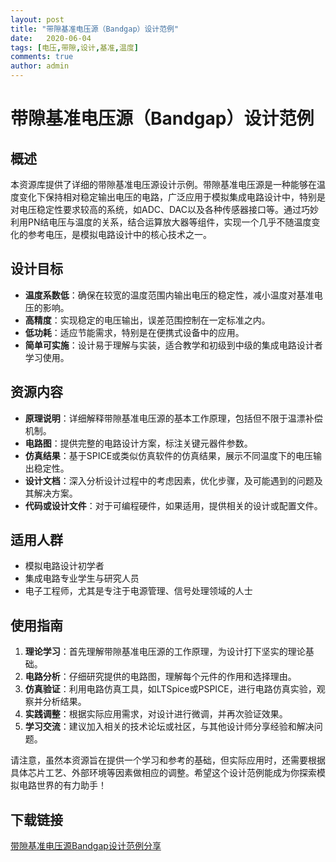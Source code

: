 ```yaml
---
layout: post
title: "带隙基准电压源（Bandgap）设计范例"
date:   2020-06-04
tags: [电压,带隙,设计,基准,温度]
comments: true
author: admin
---
```

# 带隙基准电压源（Bandgap）设计范例

## 概述

本资源库提供了详细的带隙基准电压源设计示例。带隙基准电压源是一种能够在温度变化下保持相对稳定输出电压的电路，广泛应用于模拟集成电路设计中，特别是对电压稳定性要求较高的系统，如ADC、DAC以及各种传感器接口等。通过巧妙利用PN结电压与温度的关系，结合运算放大器等组件，实现一个几乎不随温度变化的参考电压，是模拟电路设计中的核心技术之一。

## 设计目标

- **温度系数低**：确保在较宽的温度范围内输出电压的稳定性，减小温度对基准电压的影响。
- **高精度**：实现稳定的电压输出，误差范围控制在一定标准之内。
- **低功耗**：适应节能需求，特别是在便携式设备中的应用。
- **简单可实施**：设计易于理解与实装，适合教学和初级到中级的集成电路设计者学习使用。

## 资源内容

- **原理说明**：详细解释带隙基准电压源的基本工作原理，包括但不限于温漂补偿机制。
- **电路图**：提供完整的电路设计方案，标注关键元器件参数。
- **仿真结果**：基于SPICE或类似仿真软件的仿真结果，展示不同温度下的电压输出稳定性。
- **设计文档**：深入分析设计过程中的考虑因素，优化步骤，及可能遇到的问题及其解决方案。
- **代码或设计文件**：对于可编程硬件，如果适用，提供相关的设计或配置文件。

## 适用人群

- 模拟电路设计初学者
- 集成电路专业学生与研究人员
- 电子工程师，尤其是专注于电源管理、信号处理领域的人士

## 使用指南

1. **理论学习**：首先理解带隙基准电压源的工作原理，为设计打下坚实的理论基础。
2. **电路分析**：仔细研究提供的电路图，理解每个元件的作用和选择理由。
3. **仿真验证**：利用电路仿真工具，如LTSpice或PSPICE，进行电路仿真实验，观察并分析结果。
4. **实践调整**：根据实际应用需求，对设计进行微调，并再次验证效果。
5. **学习交流**：建议加入相关的技术论坛或社区，与其他设计师分享经验和解决问题。

请注意，虽然本资源旨在提供一个学习和参考的基础，但实际应用时，还需要根据具体芯片工艺、外部环境等因素做相应的调整。希望这个设计范例能成为你探索模拟电路世界的有力助手！

## 下载链接

[带隙基准电压源Bandgap设计范例分享](https://pan.quark.cn/s/b1013f77e485)